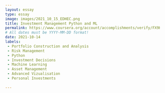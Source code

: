 ```yaml
---
layout: essay
type: essay
image: images/2021_10_15_EDHEC.png
title: Investment Management Python and ML
permalink: https://www.coursera.org/account/accomplishments/verify/FX9HH3QDJH3B
# All dates must be YYYY-MM-DD format!
date: 2021-10-14
labels:
 - Portfolio Construction and Analysis
 - Risk Management
 - Python
 - Investment Decisions
 - Machine Learning
 - Asset Management
 - Advanced Vizualisation
 - Personal Investments
  
---
```

